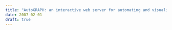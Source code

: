 ```yaml
---
title: "AutoGRAPH: an interactive web server for automating and visualizing comparative genome maps."
date: 2007-02-01
draft: true
---
```


